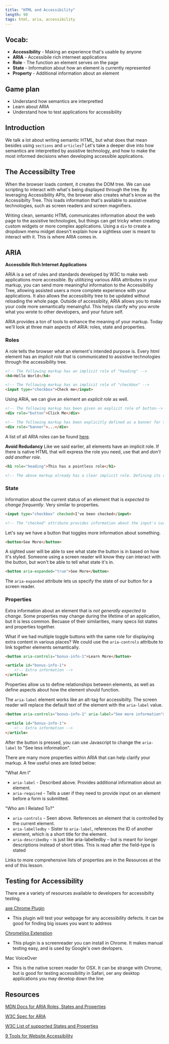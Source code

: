 ```yaml
---
title: "HTML and Accessibility"
length: 90
tags: html, aria, accessibility 
---
```


## **Vocab:**
- **Accessibility** - Making an experience that's usable by anyone
- **ARIA** - Accessibile rich interneet applications
- **Role** - The function an element serves on the page
- **State** - Information about how an element is currently represented
- **Property** - Additional information about an element

## **Game plan**
- Understand how semantics are interpretted
- Learn about ARIA
- Understand how to test applications for accessibility 

## **Introduction**
We talk a lot about writing semantic HTML, but what does that mean besides using `sections` and `articles`? Let's take a deeper dive into how semantics are interpretted by assistive technology, and how to make the most informed decisions when developing accessible applications.

## **The Accessibilty Tree** 
When the browser loads content, it creates the DOM tree. We can use scripting to interact with what's being displayed through the tree. By leveraging Accessibility APIs, the browser also creates what's know as the Accessibilty Tree. This loads information that's available to assistive technologies, such as screen readers and screen magnifiers.

Writing clean, semantic HTML communicates information about the web page to the assistive technologies, but things can get tricky when creating custom widgets or more complex applications. Using a `div` to create a dropdown menu midget doesn't explain how a sightless user is meant to interact with it. This is where ARIA comes in.

## **ARIA**
**Accessibile Rich Internet Applications**

ARIA is a set of rules and standards developed by W3C to make web applications more accessible. By utilitizing various ARIA attributes in your markup, you can send more meaningful information to the Accessibility Tree, allowing assisted users a more complete experience with your applications. It also allows the accessibilty tree to be updated without reloading the whole page. Outside of accessiblity, ARIA allows you to make your code more semantically menaingful. This helps clarify why you wrote what you wrote to other developers, and your future self.

ARIA provides a ton of tools to enhance the meaning of your markup. Today we'll look at three main aspects of ARIA: roles, state and properties.

### **Roles**
A role tells the browser what an element's intended purpose is. Every html element has an *implicit role* that is communicated to assistive technologies through the accessibility tree.

```html
<!-- The following markup has an implicit role of "heading" -->
<h4>Hello World</h4> 

<!-- The following markup has an implicit role of "checkbox" -->
<input type="checkbox">Check me</input>
```

Using ARIA, we can give an element an *explicit role* as well.
```html
<!-- The following markup has been given an explicit role of button-->
<div role="button">Click Me</div>

<!-- The following markup has been explicitly defined as a banner for the page. It could contain an image, slogan or other informative general content -->
<div role="banner">...</div>
```
A list of all ARIA roles can be found <a href="https://developer.mozilla.org/en-US/docs/Web/Accessibility/ARIA/ARIA_Techniques#Roles" target="_blank">here</a>.

**Avoid Redudancy**
Like we said earlier, all elements have an implicit role. If there is native HTML that will express the role you need, use that and *don't add another role*. 
```html
<h1 role="heading">This has a pointless role</h1>

<!-- The above markup already has a clear implicit role. Defining its role explicitly only complicates what the browser has to do -->

```

### **State**
Information about the current status of an element that is *expected to change frequently*. Very similar to properties.
```html
<input type="checkbox" checked>I've been checked</input>

<!-- The "checked" attribute provides information about the input's current state -->
```
Let's say we have a button that toggles more information about something. 

```html
<button>See More</button>
```
A sighted user will be able to see what state the button is in based on how it's styled. Someone using a screen reader will know they can interact with the button, but won't be able to tell what state it's in.

```html
<button aria-expanded="true">See More</button>
```
The `aria-expanded` attribute lets us specify the state of our button for a screen reader.


### **Properties**
Extra information about an element that is *not generally expected to change*. Some properties may change during the lifetime of an application, but it is less common. Becuase of their similarities, many specs list states and properties together.

What if we had multiple toggle buttons with the same role for displaying extra content in various places? We could use the `aria-controls` attribute to link together elements semantically.

```html
<button aria-controls="bonus-info-1">Learn More</button>

<article id="bonus-info-1">
    <!-- Extra information -->
</article>
```

Properties allow us to define relationships between elements, as well as define aspects about how the element should function.

The `aria-label` element works like an alt-tag for accessibilty. The screen reader will replace the default text of the element with the `aria-label` value.
```html
<button aria-controls="bonus-info-1" aria-label="See more information">Learn More</button>

<article id="bonus-info-1">
    <!-- Extra information -->
</article>
```
After the button is pressed, you can use Javascript to change the `aria-label` to "See less information".

There are many more properties within ARIA that can help clarify your markup. A few useful ones are listed below:

"What Am I"

* `aria-label` - Described above. Provides additional information about an element.
* `aria-required` - Tells a user if they need to provide input on an element before a form is submitted.

"Who am I Related To?"

* `aria-controls` - Seen above. References an element that is controlled by the current element.
* `aria-labelledby` - Sister to `aria-label`, references the ID of another element, which is a short title for the element.
* `aria-describedby` - is just like aria-labelledby – but is meant for longer descriptions instead of short titles. This is read after the field-type is stated

Links to more comprehensive lists of properties are in the Resources at the end of this lesson.

## Testing for Accessibility

There are a variety of resources available to developers for accessibilty testing.

<a href="https://chrome.google.com/webstore/detail/axe/lhdoppojpmngadmnindnejefpokejbdd" target="_blank">axe Chrome Plugin</a>

- This plugin will test your webpage for any accessibility defects. It can be good for finding big issues you want to address 

<a href="https://chrome.google.com/webstore/detail/chromevox/kgejglhpjiefppelpmljglcjbhoiplfn" target="_blank">ChromeVox Extenstion</a>

- This plugin is a screenreader you can install in Chrome. It makes manual testing easy, and is used by Google's own devlopers.

Mac VoiceOver
- This is the native screen reader for OSX. It can be strange with Chrome, but is good for testing accessibility in Safari, oer any desktop applications you may develop down the line

## Resources
<a href="https://developer.mozilla.org/en-US/docs/Web/Accessibility/ARIA/ARIA_Techniques#Roles" target="_blank">MDN Docs for ARIA Roles, States and Properties</a>

<a href="https://www.w3.org/WAI/PF/aria-1.1/" target="_blank">W3C Spec for ARIA</a>

<a href="https://www.w3.org/WAI/PF/aria-1.1/states_and_properties#aria-label" target="_blank">W3C List of supported States and Properties</a>

<a href="https://www.shopify.com/partners/blog/website-accessibility-testing" target="_blank">9 Tools for Website Accessibility</a>